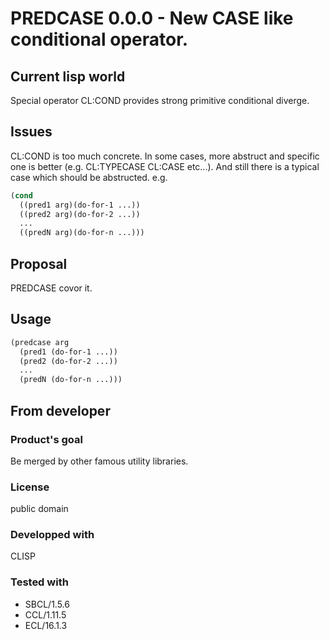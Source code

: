 # PREDCASE 0.0.0 - New CASE like conditional operator.

## Current lisp world
Special operator CL:COND provides strong primitive conditional diverge.

## Issues
CL:COND is too much concrete.
In some cases, more abstruct and specific one is better (e.g. CL:TYPECASE CL:CASE etc...).
And still there is a typical case which should be abstructed.
e.g.
```lisp
(cond
  ((pred1 arg)(do-for-1 ...))
  ((pred2 arg)(do-for-2 ...))
  ...
  ((predN arg)(do-for-n ...)))
```

## Proposal
PREDCASE covor it.

## Usage
```lisp
(predcase arg
  (pred1 (do-for-1 ...))
  (pred2 (do-for-2 ...))
  ...
  (predN (do-for-n ...)))
```

## From developer

### Product's goal
Be merged by other famous utility libraries.
### License
public domain
### Developped with
CLISP
### Tested with
* SBCL/1.5.6
* CCL/1.11.5
* ECL/16.1.3
